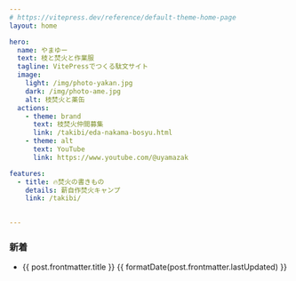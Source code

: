 ```yaml
---
# https://vitepress.dev/reference/default-theme-home-page
layout: home

hero:
  name: やまゆー
  text: 枝と焚火と作業服
  tagline: VitePressでつくる駄文サイト
  image:
    light: /img/photo-yakan.jpg
    dark: /img/photo-ame.jpg
    alt: 枝焚火と薬缶
  actions:
    - theme: brand
      text: 枝焚火仲間募集
      link: /takibi/eda-nakama-bosyu.html
    - theme: alt
      text: YouTube
      link: https://www.youtube.com/@uyamazak

features:
  - title: 🔥焚火の書きもの
    details: 薪自作焚火キャンプ
    link: /takibi/
  

---
```

### 新着

<ul>
  <li v-for="post of posts">
    <a :href="post.url">
      {{ post.frontmatter.title }}
      {{ formatDate(post.frontmatter.lastUpdated) }}
    </a>
  </li>
</ul>

<script setup>
import { data } from './takibi.data.mjs'
import { useData } from 'vitepress'
import { computed } from 'vue'
import { formatDate } from './utils.mjs'

const { frontmatter } = useData()
const posts = computed(() => {
  const filterd = data.filter(post => {
    return post.url.endsWith('.html')
  })
  const sorted = filterd.sort((a, b) => {
    return new Date(b.frontmatter.published) - new Date(a.frontmatter.published)
  })

  const sliced = sorted.slice(0, 5)
  return sliced
})
</script>
